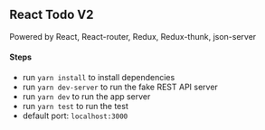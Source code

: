 ## React Todo V2

Powered by React, React-router, Redux, Redux-thunk, json-server

#### Steps
- run `yarn install` to install dependencies
- run `yarn dev-server` to run the fake REST API server
- run `yarn dev` to run the app server
- run `yarn test` to run the test
- default port: `localhost:3000`
